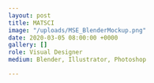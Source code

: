 ```yaml
---
layout: post
title: MATSCI
image: "/uploads/MSE_BlenderMockup.png"
date: 2020-03-05 08:00:00 +0000
gallery: []
role: Visual Designer
medium: Blender, Illustrator, Photoshop

---
```

